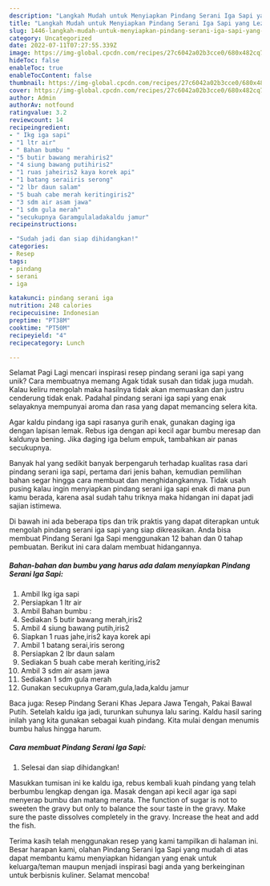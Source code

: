 ```yaml
---
description: "Langkah Mudah untuk Menyiapkan Pindang Serani Iga Sapi yang Lezat, Enak"
title: "Langkah Mudah untuk Menyiapkan Pindang Serani Iga Sapi yang Lezat, Enak"
slug: 1446-langkah-mudah-untuk-menyiapkan-pindang-serani-iga-sapi-yang-lezat-enak
category: Uncategorized
date: 2022-07-11T07:27:55.339Z
image: https://img-global.cpcdn.com/recipes/27c6042a02b3cce0/680x482cq70/pindang-serani-iga-sapi-foto-resep-utama.jpg
hideToc: false
enableToc: true
enableTocContent: false
thumbnail: https://img-global.cpcdn.com/recipes/27c6042a02b3cce0/680x482cq70/pindang-serani-iga-sapi-foto-resep-utama.jpg
cover: https://img-global.cpcdn.com/recipes/27c6042a02b3cce0/680x482cq70/pindang-serani-iga-sapi-foto-resep-utama.jpg
author: Admin
authorAv: notfound
ratingvalue: 3.2
reviewcount: 14
recipeingredient:
- " Ikg iga sapi"
- "1 ltr air"
- " Bahan bumbu "
- "5 butir bawang merahiris2"
- "4 siung bawang putihiris2"
- "1 ruas jaheiris2 kaya korek api"
- "1 batang seraiiris serong"
- "2 lbr daun salam"
- "5 buah cabe merah keritingiris2"
- "3 sdm air asam jawa"
- "1 sdm gula merah"
- "secukupnya Garamgulaladakaldu jamur"
recipeinstructions:

- "Sudah jadi dan siap dihidangkan!"
categories:
- Resep
tags:
- pindang
- serani
- iga

katakunci: pindang serani iga 
nutrition: 248 calories
recipecuisine: Indonesian
preptime: "PT38M"
cooktime: "PT50M"
recipeyield: "4"
recipecategory: Lunch

---
```



Selamat Pagi Lagi mencari inspirasi resep pindang serani iga sapi yang unik? Cara membuatnya memang Agak tidak susah dan tidak juga mudah. Kalau keliru mengolah maka hasilnya tidak akan memuaskan dan justru cenderung tidak enak. Padahal pindang serani iga sapi yang enak selayaknya mempunyai aroma dan rasa yang dapat memancing selera kita.


Agar kaldu pindang iga sapi rasanya gurih enak, gunakan daging iga dengan lapisan lemak. Rebus iga dengan api kecil agar bumbu meresap dan kaldunya bening. Jika daging iga belum empuk, tambahkan air panas secukupnya.

Banyak hal yang sedikit banyak berpengaruh terhadap kualitas rasa dari pindang serani iga sapi, pertama dari jenis bahan, kemudian pemilihan bahan segar hingga cara membuat dan menghidangkannya. Tidak usah pusing kalau ingin menyiapkan pindang serani iga sapi enak di mana pun kamu berada, karena asal sudah tahu triknya maka hidangan ini dapat jadi sajian istimewa.


Di bawah ini ada beberapa tips dan trik praktis yang dapat diterapkan untuk mengolah pindang serani iga sapi yang siap dikreasikan. Anda bisa membuat Pindang Serani Iga Sapi menggunakan 12 bahan dan 0 tahap pembuatan. Berikut ini cara dalam membuat hidangannya.

<!--inarticleads1-->

##### Bahan-bahan dan bumbu yang harus ada dalam menyiapkan Pindang Serani Iga Sapi:

1. Ambil  Ikg iga sapi
1. Persiapkan 1 ltr air
1. Ambil  Bahan bumbu :
1. Sediakan 5 butir bawang merah,iris2
1. Ambil 4 siung bawang putih,iris2
1. Siapkan 1 ruas jahe,iris2 kaya korek api
1. Ambil 1 batang serai,iris serong
1. Persiapkan 2 lbr daun salam
1. Sediakan 5 buah cabe merah keriting,iris2
1. Ambil 3 sdm air asam jawa
1. Sediakan 1 sdm gula merah
1. Gunakan secukupnya Garam,gula,lada,kaldu jamur


Baca juga: Resep Pindang Serani Khas Jepara Jawa Tengah, Pakai Bawal Putih. Setelah kaldu iga jadi, turunkan suhunya lalu saring. Kaldu hasil saring inilah yang kita gunakan sebagai kuah pindang. Kita mulai dengan menumis bumbu halus hingga harum. 

<!--inarticleads2-->

##### Cara membuat Pindang Serani Iga Sapi:


1. Selesai dan siap dihidangkan!

Masukkan tumisan ini ke kaldu iga, rebus kembali kuah pindang yang telah berbumbu lengkap dengan iga. Masak dengan api kecil agar iga sapi menyerap bumbu dan matang merata. The function of sugar is not to sweeten the gravy but only to balance the sour taste in the gravy. Make sure the paste dissolves completely in the gravy. Increase the heat and add the fish. 

Terima kasih telah menggunakan resep yang kami tampilkan di halaman ini. Besar harapan kami, olahan Pindang Serani Iga Sapi yang mudah di atas dapat membantu kamu menyiapkan hidangan yang enak untuk keluarga/teman maupun menjadi inspirasi bagi anda yang berkeinginan untuk berbisnis kuliner. Selamat mencoba!

